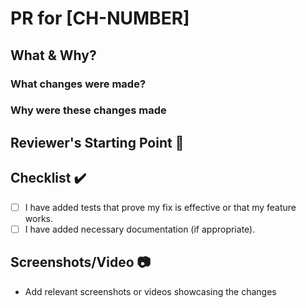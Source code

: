 # PR for [CH-NUMBER]

## What & Why?

### What changes were made?


### Why were these changes made



## Reviewer's Starting Point :checkered_flag:


## Checklist :heavy_check_mark:
- [ ] I have added tests that prove my fix is effective or that my feature works.
- [ ] I have added necessary documentation (if appropriate).

## Screenshots/Video :camera:
- Add relevant screenshots or videos showcasing the changes
